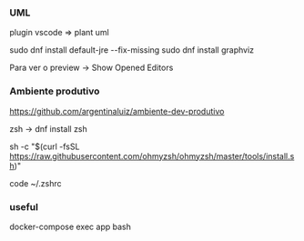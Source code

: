 ### UML

plugin vscode => plant uml

sudo dnf install default-jre --fix-missing
sudo dnf install graphviz

Para ver o preview -> Show Opened Editors

### Ambiente produtivo

https://github.com/argentinaluiz/ambiente-dev-produtivo

zsh -> dnf install zsh

sh -c "$(curl -fsSL https://raw.githubusercontent.com/ohmyzsh/ohmyzsh/master/tools/install.sh)"

code ~/.zshrc

### useful
docker-compose exec app bash